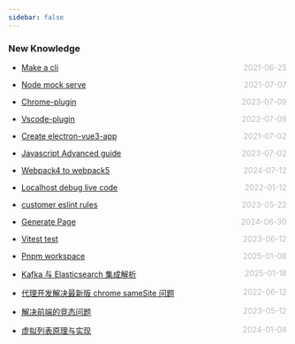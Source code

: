 ```yaml
---
sidebar: false
---
```


### New Knowledge

- [Make a cli](./make-self-cli) <span style="color:#bbb; float:right">2021-06-25</span>
- [Node mock serve](./node-mock-serve) <span style="color:#bbb; float:right">2021-07-07</span>
- [Chrome-plugin](./chrome-plugin) <span style="color:#bbb; float:right">2023-07-09</span>
- [Vscode-plugin](./vscode-plugin) <span style="color:#bbb; float:right">2022-07-09</span>
- [Create electron-vue3-app](./electron-vue) <span style="color:#bbb; float:right">2021-07-02</span>
- [Javascript Advanced guide](./javascript-tools) <span style="color:#bbb; float:right">2023-07-02</span>
- [Webpack4 to webpack5](./webpack-four-to-five) <span style="color:#bbb; float:right">2024-07-12</span>
- [Localhost debug live code](./live-code-debug) <span style="color:#bbb; float:right">2022-01-12</span>
- [customer eslint rules](./eslint-custom-rules) <span style="color:#bbb; float:right">2023-05-22</span>
- [Generate Page](./generate-page) <span style="color:#bbb; float:right">2024-06-30</span>
- [Vitest test](https://zhuanlan.zhihu.com/p/638154319) <span style="color:#bbb; float:right">2023-06-12</span>
- [Pnpm workspace](./pnpm-monorepo) <span style="color:#bbb; float:right">2025-01-08</span>

- [Kafka 与 Elasticsearch 集成解析](./kafka-elastic-search) <span style="color:#bbb; float:right">2025-01-18</span>
- [代理开发解决最新版 chrome sameSite 问题](./use-test-dev-for-chrome) <span style="color:#bbb; float:right">2022-06-12</span>
- [解决前端的竞态问题](./solve-fe-complete-question) <span style="color:#bbb; float:right">2023-05-12</span>
- [虚拟列表原理与实现](./virtual-list) <span style="color:#bbb; float:right">2024-01-08</span>
